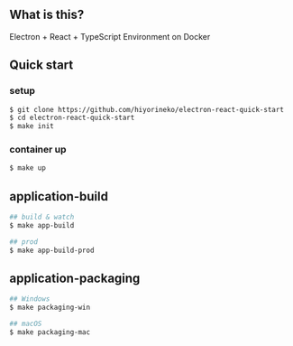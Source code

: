 ## What is this?
Electron + React + TypeScript Environment on Docker

## Quick start
### setup
```bash
$ git clone https://github.com/hiyorineko/electron-react-quick-start
$ cd electron-react-quick-start
$ make init
```

### container up
```bash
$ make up
```

## application-build
```bash
## build & watch
$ make app-build

## prod
$ make app-build-prod
```

## application-packaging
```bash
## Windows
$ make packaging-win

## macOS
$ make packaging-mac
```

